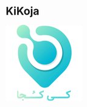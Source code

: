 # KiKoja

<img align="center" src="https://github.com/mohammadhashemii/KiKoja/blob/master/src/main/images/icon-kikoja.png" width="200" height="200">	
